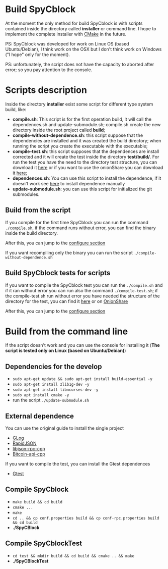 # Build SpyCblock

At the moment the only method for build SpyCblock is with scripts contained inside the directory called **installer** or command line.
I hope to implement the complete installer with [CMake](https://cmake.org/) in the future.

PS: SpyCblock was developed for work on Linux OS (based Ubuntu/Debian), I think work on the OSX but I don't think work on Windows ("I hope" only for the moment).

PS: unfortunately, the script does not have the capacity to aborted after error; so you pay attention to the console.

# Scripts description

Inside the directory **installer** exist some script for different type system build, like:

- **compile.sh**: This script is for the first operation build, it will call the dependences.sh and update-submodule.sh; compile.sh create the new directory inside the root project called **build**;
- **compile-without-dependence.sh**: this script suppose that the dependencies are installed and it was created the build directory; when running the script you create the executable with the executable;
- **compile-test.sh**: this script supposes that the dependences are install corrected and it will create the test inside the directory **test/build/**. For run the test you have the need to the directory test structure, you can download it [here](https://drive.google.com/file/d/1Yh708tte3R0HtwoGXqy8szXk6nOP4Hrq/view?usp=sharing) or if you want to use the onionShare you can download it [here](#todo);
- **dependences.sh**: You can use this script to install the dependence, if it doesn't work see [here](#todo) to install dependence manually
- **update-submodule.sh**: you can use this script for initialized the git submodules.

## Build from the script

If you compile for the first time SpyCblock you can run the command `./compile.sh`, if the command runs without error, you can find the binary inside the build directory.

After this, you can jump to the [configure section](#TODO)

If you want recompiling only the binary you can run the script `./compile-without-dependence.sh`

## Build SpyCblock tests for scripts

If you want to compile the SpyCblock test you can run the `./compile.sh` and if it ran without error you can run also the command `./compile-test.sh`; if the compile-test.sh run without error you have needed the structure of the directory for the test, you can find it [here](https://drive.google.com/file/d/1Yh708tte3R0HtwoGXqy8szXk6nOP4Hrq/view?usp=sharing) or on [OnionShare](#TODO)

After this, you can jump to the [configure section](#TODO)

# Build from the command line

If the script doesn't work and you can use the console for installing it (**The script is tested only on Linux (based on Ubuntu/Debian)**)

##  Dependencies for the develop

- `sudo apt-get update && sudo apt-get install build-essential -y`
- `sudo apt-get install zlib1g-dev -y`
- `sudo apt-get install libncurses-dev -y`
- `sudo apt install cmake -y`
- run the script `./update-submodule.sh`

## External dependence

You can use the original guide to install the single project

- [GLog](https://github.com/google/glog/blob/master/cmake/INSTALL.md)
- [RapidJSON](https://github.com/Tencent/rapidjson)
- [libjson-rpc-cpp](https://github.com/cinemast/libjson-rpc-cpp)
- [Bitcoin-api-cpp](https://github.com/minium/bitcoin-api-cpp)

If you want to compile the test, you can install the Gtest dependences

- [Gtest](https://github.com/google/googletest)

## Compile SpyCblock

- `make build && cd build`
- `cmake ...`
- `make`
- `cd .. && cp conf.properties build && cp conf-rpc.properties build && cd build`
- **./SpyCBlock**

## Compile SpyCblockTest

- `cd test && mkdir build && cd build && cmake .. && make`
- **./SpyCBlockTest**
